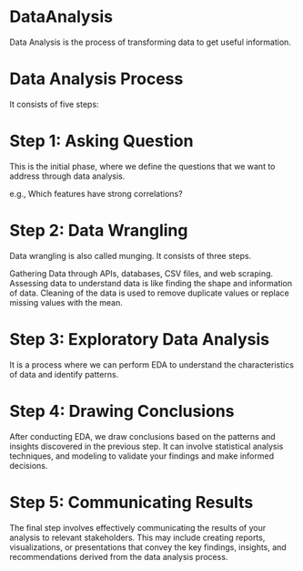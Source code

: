 # DataAnalysis
Data Analysis is the process of transforming data to get useful information.

# Data Analysis Process

It consists of five steps:

# Step 1: Asking Question

This is the initial phase, where we define the questions that we want to address through data analysis.

e.g., Which features have strong correlations?

# Step 2: Data Wrangling

Data wrangling is also called munging. It consists of three steps.

Gathering Data through APIs, databases, CSV files, and web scraping.
Assessing data to understand data is like finding the shape and information of data.
Cleaning of the data is used to remove duplicate values or replace missing values with the mean.
# Step 3: Exploratory Data Analysis

It is a process where we can perform EDA to understand the characteristics of data and identify patterns.

# Step 4: Drawing Conclusions

After conducting EDA, we draw conclusions based on the patterns and insights discovered in the previous step. It can involve statistical analysis techniques, and modeling to validate your findings and make informed decisions.

# Step 5: Communicating Results

The final step involves effectively communicating the results of your analysis to relevant stakeholders. This may include creating reports, visualizations, or presentations that convey the key findings, insights, and recommendations derived from the data analysis process.
